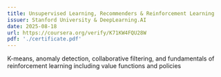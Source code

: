 ```yaml
---
title: Unsupervised Learning, Recommenders & Reinforcement Learning
issuer: Stanford University & DeepLearning.AI
date: 2025-08-18
url: https://coursera.org/verify/K71KW4FQU28W
pdf: './certificate.pdf'
---
```


K-means, anomaly detection, collaborative filtering, and fundamentals of reinforcement learning including value functions and policies
